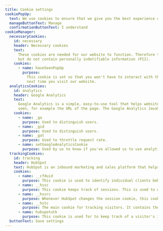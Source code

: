 ```yaml
---
title: Cookie settings
cookiePopUp:
  text: We use cookies to ensure that we give you the best experience on our website. If you continue without changing your settings, we'll assume that you are happy to receive all cookies on the Oslo Market Solutions website. However, you can change your settings at any time.
  manageButtonText: Manage
  confirmationButtonText: I understand
cookieManager:
  necessaryCookies:
    id: necessary
    header: Necessary cookies
    text:
      These cookies are needed for our website to function. Therefore they are always on,
      but do not contain personally indetifiable information (PII).
    cookies:
      - name: haveSeenPopUp
        purpose:
          This cookie is set so that you won't have to interact with the cookie pop-up
          next time you visit our website.
  analyticsCookies:
    id: analytics
    header: Google Analytics
    text:
      Google Analytics is a simple, easy-to-use tool that helps website owners measure how users interact with website content. As a user navigates between web pages, Google Analytics provides website owners JavaScript tags (libraries) to record information about the page a user has
      seen, for example the URL of the page. The Google Analytics JavaScript libraries use HTTP Cookies to "remember" what a user has done on previous pages / interactions with the website.
    cookies:
      - name: _ga
        purpose: Used to distinguish users.
      - name: _gid
        purpose: Used to distinguish users.
      - name: _gat
        purpose: Used to throttle request rate.
      - name: setGoogleAnalyticsCookie
        purpose: Used by us to know if you've allowed us to use analytical cookies.
  trackingCookies:
    id: tracking
    header: HubSpot
    text: HubSpot is an inbound marketing and sales platform that helps companies attract visitors, convert leads, and close customers. HubSpot sets these cookies to work as intended.
    cookies:
      - name: __cfduid
        purpose: This cookie is used to identify individual clients behind a shared IP address, for example, if the visitor is in a coffee shop. It does not store any personally identifiable information.
      - name: __hssc
        purpose: This cookie keeps track of sessions. This is used to determine if we should increment the session number and timestamps in the __hstc cookie. It contains the domain, viewCount (increments each pageView in a session), and session start timestamp.
      - name: __hssrc
        purpose: Whenever HubSpot changes the session cookie, this cookie is also set. We set it to 1 and use it to determine if the visitor has restarted their browser. If this cookie does not exist when we manage cookies, we assume it is a new session.
      - name: __hstc
        purpose: The main cookie for tracking visitors. It contains the domain, utk (see below), initial timestamp (first visit), last timestamp (last visit), current timestamp (this visit), and session number (increments for each subsequent session).
      - name: hubspotutk
        purpose: This cookie is used for to keep track of a visitor's identity. This cookie is passed to HubSpot on form submission and used when de-duplicating contacts.
  buttonText: Save settings
---
```

